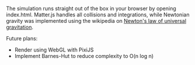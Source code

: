 The simulation runs straight out of the box in your browser by opening index.html. Matter.js handles all collisions and integrations, while Newtonian gravity was implemented using the wikipedia on [Newton's law of universal gravitation](https://en.wikipedia.org/wiki/Newton%27s_law_of_universal_gravitation).

Future plans:
* Render using WebGL with PixiJS
* Implement Barnes-Hut to reduce complexity to O(n log n)
